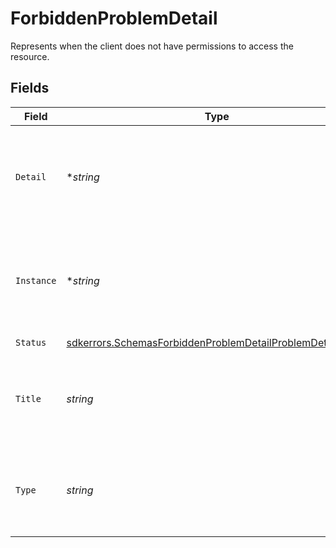 # ForbiddenProblemDetail

Represents when the client does not have permissions to access the resource.


## Fields

| Field                                                                                                                                           | Type                                                                                                                                            | Required                                                                                                                                        | Description                                                                                                                                     |
| ----------------------------------------------------------------------------------------------------------------------------------------------- | ----------------------------------------------------------------------------------------------------------------------------------------------- | ----------------------------------------------------------------------------------------------------------------------------------------------- | ----------------------------------------------------------------------------------------------------------------------------------------------- |
| `Detail`                                                                                                                                        | **string*                                                                                                                                       | :heavy_minus_sign:                                                                                                                              | A human-readable explanation specific to this occurrence of the problem.                                                                        |
| `Instance`                                                                                                                                      | **string*                                                                                                                                       | :heavy_minus_sign:                                                                                                                              | A URI reference that identifies the specific occurrence of the problem.                                                                         |
| `Status`                                                                                                                                        | [sdkerrors.SchemasForbiddenProblemDetailProblemDetailStatus](../../../pkg/models/sdkerrors/schemasforbiddenproblemdetailproblemdetailstatus.md) | :heavy_check_mark:                                                                                                                              | N/A                                                                                                                                             |
| `Title`                                                                                                                                         | *string*                                                                                                                                        | :heavy_check_mark:                                                                                                                              | A short, human-readable summary of the problem type.                                                                                            |
| `Type`                                                                                                                                          | *string*                                                                                                                                        | :heavy_check_mark:                                                                                                                              | A URI reference that identifies the problem type.                                                                                               |